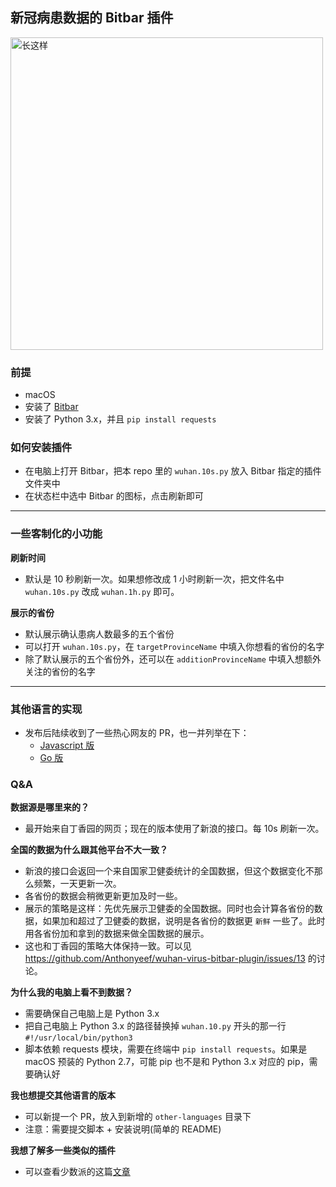 ## 新冠病患数据的 Bitbar 插件

<img src="https://tva1.sinaimg.cn/large/006tNbRwly1gbchjabjxrj30si0pu1kx.jpg" alt="长这样" width="500">

### 前提
- macOS
- 安装了 [Bitbar](https://getbitbar.com)
- 安装了 Python 3.x，并且 `pip install requests`

### 如何安装插件
- 在电脑上打开 Bitbar，把本 repo 里的 `wuhan.10s.py` 放入 Bitbar 指定的插件文件夹中
- 在状态栏中选中 Bitbar 的图标，点击刷新即可

---

### 一些客制化的小功能

**刷新时间**
- 默认是 10 秒刷新一次。如果想修改成 1 小时刷新一次，把文件名中 `wuhan.10s.py` 改成 `wuhan.1h.py` 即可。

**展示的省份**
- 默认展示确认患病人数最多的五个省份
- 可以打开 `wuhan.10s.py`，在 `targetProvinceName` 中填入你想看的省份的名字
- 除了默认展示的五个省份外，还可以在 `additionProvinceName` 中填入想额外关注的省份的名字

---

### 其他语言的实现
- 发布后陆续收到了一些热心网友的 PR，也一并列举在下： 
    - [Javascript 版](https://github.com/ChenYCL/wuhan-virus-bitbar-plugin)
    - [Go 版](https://github.com/Anthonyeef/wuhan-virus-bitbar-plugin/pull/5)

### Q&A

**数据源是哪里来的？**
- 最开始来自丁香园的网页；现在的版本使用了新浪的接口。每 10s 刷新一次。

**全国的数据为什么跟其他平台不大一致？**
- 新浪的接口会返回一个来自国家卫健委统计的全国数据，但这个数据变化不那么频繁，一天更新一次。
- 各省份的数据会稍微更新更加及时一些。
- 展示的策略是这样：先优先展示卫健委的全国数据。同时也会计算各省份的数据，如果加和超过了卫健委的数据，说明是各省份的数据更 `新鲜` 一些了。此时用各省份加和拿到的数据来做全国数据的展示。
- 这也和丁香园的策略大体保持一致。可以见 https://github.com/Anthonyeef/wuhan-virus-bitbar-plugin/issues/13 的讨论。

**为什么我的电脑上看不到数据？**
- 需要确保自己电脑上是 Python 3.x 
- 把自己电脑上 Python 3.x 的路径替换掉 `wuhan.10.py` 开头的那一行 `#!/usr/local/bin/python3`
- 脚本依赖 requests 模块，需要在终端中 `pip install requests`。如果是 macOS 预装的 Python 2.7，可能 pip 也不是和 Python 3.x 对应的 pip，需要确认好

**我也想提交其他语言的版本**
- 可以新提一个 PR，放入到新增的 `other-languages` 目录下
- 注意：需要提交脚本 + 安装说明(简单的 README)

**我想了解多一些类似的插件**
- 可以查看少数派的这篇[文章](https://sspai.com/post/58683)
